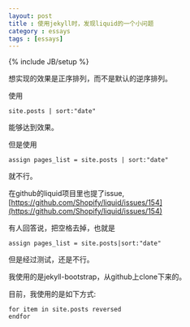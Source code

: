 ```yaml
---
layout: post
title : 使用jekyll时，发现liquid的一个小问题
category : essays
tags : [essays]
---
```

{% include JB/setup %}

想实现的效果是正序排列，而不是默认的逆序排列。  

使用  

    site.posts | sort:"date"   

能够达到效果。

但是使用   

    assign pages_list = site.posts | sort:"date"   

就不行。  


在github的liquid项目里也提了issue, [https://github.com/Shopify/liquid/issues/154](https://github.com/Shopify/liquid/issues/154)   

有人回答说，把空格去掉，也就是    

    assign pages_list = site.posts|sort:"date"   

但是经过测试，还是不行。   

我使用的是jekyll-bootstrap，从github上clone下来的。   

目前，我使用的是如下方式:      

    for item in site.posts reversed     
    endfor    


